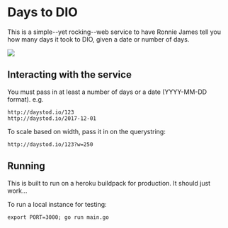 # Days to DIO
This is a simple--yet rocking--web service to have Ronnie James tell you how many days it took to DIO, given a date or number of days.

<img src="http://daystod.io/42?w=250">

## Interacting with the service

You must pass in at least a number of days or a date (YYYY-MM-DD format). e.g.

```
http://daystod.io/123
http://daystod.io/2017-12-01
```

To scale based on width, pass it in on the querystring:
```
http://daystod.io/123?w=250
```

## Running
This is built to run on a heroku buildpack for production. It should just work...

To run a local instance for testing:
```
export PORT=3000; go run main.go
```

